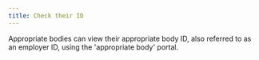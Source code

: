 ```yaml
---
title: Check their ID
---
```


Appropriate bodies can view their appropriate body ID, also referred to as an employer ID, using the 'appropriate body' portal.